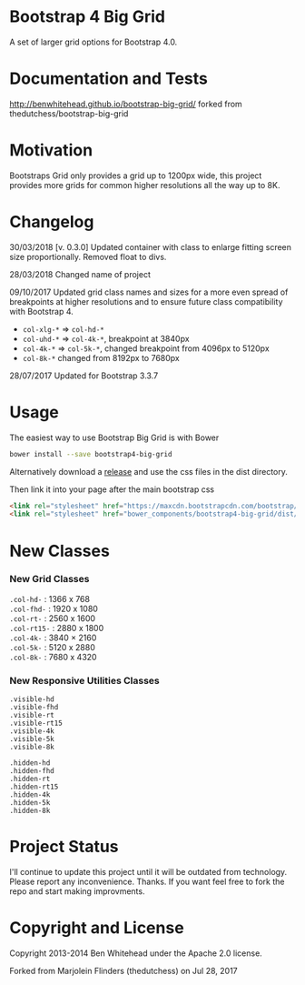 Bootstrap 4 Big Grid
==================
A set of larger grid options for Bootstrap 4.0.

Documentation and Tests
=======================
http://benwhitehead.github.io/bootstrap-big-grid/
forked from thedutchess/bootstrap-big-grid

Motivation
==========
Bootstraps Grid only provides a grid up to 1200px wide, this project provides more grids for common higher resolutions all the way up to 8K.

Changelog
=========
30/03/2018 [v. 0.3.0] Updated container with class to enlarge fitting screen size proportionally. Removed float to divs.

28/03/2018 Changed name of project

09/10/2017 Updated grid class names and sizes for a more even spread of breakpoints at higher resolutions and to ensure future class compatibility with Bootstrap 4.
- ```col-xlg-*``` => ```col-hd-*```
- ```col-uhd-*``` => ```col-4k-*```, breakpoint at 3840px
- ```col-4k-*``` => ```col-5k-*```, changed breakpoint from 4096px to 5120px
- ```col-8k-*``` changed from 8192px to 7680px

28/07/2017 Updated for Bootstrap 3.3.7

Usage
=====
The easiest way to use Bootstrap Big Grid is with Bower
```bash
bower install --save bootstrap4-big-grid
```

Alternatively download a [release](https://github.com/Rombecchi/bootstrap4-big-grid/releases) and use the css files in the dist directory.

Then link it into your page after the main bootstrap css

```html
<link rel="stylesheet" href="https://maxcdn.bootstrapcdn.com/bootstrap/4.0.0/css/bootstrap.min.css" integrity="sha384-Gn5384xqQ1aoWXA+058RXPxPg6fy4IWvTNh0E263XmFcJlSAwiGgFAW/dAiS6JXm" crossorigin="anonymous">
<link rel="stylesheet" href="bower_components/bootstrap4-big-grid/dist/css/bootstrap4-big-grid.min.css"/>
```

New Classes
===========

### New Grid Classes
`.col-hd-`   : 1366 x 768  
`.col-fhd-`  : 1920 x 1080  
`.col-rt-`   : 2560 x 1600  
`.col-rt15-` : 2880 x 1800  
`.col-4k-`   : 3840 × 2160  
`.col-5k-`   : 5120 x 2880  
`.col-8k-`   : 7680 x 4320  

### New Responsive Utilities Classes
`.visible-hd`  
`.visible-fhd`  
`.visible-rt`  
`.visible-rt15`  
`.visible-4k`  
`.visible-5k`  
`.visible-8k`  
  
`.hidden-hd`  
`.hidden-fhd`  
`.hidden-rt`  
`.hidden-rt15`  
`.hidden-4k`  
`.hidden-5k`  
`.hidden-8k`  

Project Status
==============

I'll continue to update this project until it will be outdated from technology. Please report any inconvenience. Thanks.
If you want feel free to fork the repo and start making improvments.


Copyright and License
=====================
Copyright 2013-2014 Ben Whitehead under the Apache 2.0 license.

Forked from Marjolein Flinders (thedutchess) on  Jul 28, 2017
